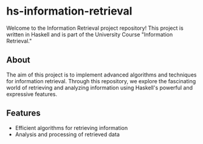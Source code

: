 # hs-information-retrieval

Welcome to the Information Retrieval project repository! This project is written in Haskell and is part of the University Course "Information Retrieval." 

## About

The aim of this project is to implement advanced algorithms and techniques for information retrieval. Through this repository, we explore the fascinating world of retrieving and analyzing information using Haskell's powerful and expressive features.

## Features

- Efficient algorithms for retrieving information
- Analysis and processing of retrieved data
